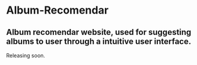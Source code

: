 # Album-Recomendar

## Album recomendar website, used for suggesting albums to user through a intuitive user interface. 

Releasing soon.
